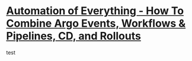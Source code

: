 # [Automation of Everything - How To Combine Argo Events, Workflows & Pipelines, CD, and Rollouts](https://youtu.be/XNXJtxkUKeY)
test
